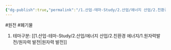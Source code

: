 ```yaml
---
{"dg-publish":true,"permalink":"/1.산업-테마-Study/2.산업/에너지 산업/2.친환경 에너지/INFO_친환경 에너지 관련/핵폐기물/","created":"2024-11-20T21:02:28.532+09:00","updated":"2025-06-03T20:07:21.169+09:00"}
---
```


#원전 #폐기물 

1. 테마구분: [[1.산업-테마-Study/2.산업/에너지 산업/2.친환경 에너지/1.원자력발전/원자력 발전\|원자력 발전]]